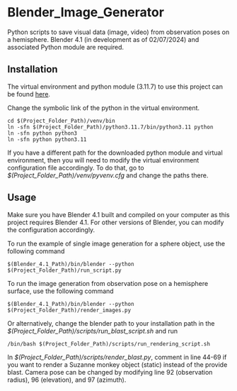 # Blender_Image_Generator
Python scripts to save visual data (image, video) from observation poses on a hemisphere. 
Blender 4.1 (in development as of 02/07/2024) and associated Python module are required.

## Installation
The virtual environment and python module (3.11.7) to use this project can be found 
[here](https://drive.google.com/drive/folders/1my-VlOTwRzVt0p3lgpAk8mmYbXjFu5_D?usp=drive_link). 

Change the symbolic link of the python in the virtual environment.
```
cd $(Project_Folder_Path)/venv/bin
ln -sfn $(Project_Folder_Path)/python3.11.7/bin/python3.11 python
ln -sfn python python3
ln -sfn python python3.11
```
If you have a different path for the downloaded python module and virtual environment, then you will need to modify the virtual environment configuration file accordingly. 
To do that, go to *$(Project_Folder_Path)/venv/pyvenv.cfg* and change the paths there.

## Usage
Make sure you have Blender 4.1 built and compiled on your computer as this project requires Blender 4.1. 
For other versions of Blender, you can modify the configuration accordingly.

To run the example of single image generation for a sphere object, use the following command
```
$(Blender_4.1_Path)/bin/blender --python $(Project_Folder_Path)/run_script.py
```
To run the image generation from observation pose on a hemisphere surface, use the following command
```
$(Blender_4.1_Path)/bin/blender --python $(Project_Folder_Path)/render_images.py
```
Or alternatively, change the blender path to your installation path in the *$(Project_Folder_Path)/scripts/run_blast_script.sh* and run
```
/bin/bash $(Project_Folder_Path)/scripts/run_rendering_script.sh
```
In *$(Project_Folder_Path)/scripts/render_blast.py*, comment in line 44-69 if you want to render a Suzanne monkey object (static) instead of the provide blast.
Camera pose can be changed by modifying line 92 (observation radius), 96 (elevation), and 97 (azimuth).
